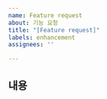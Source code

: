 ```yaml
---
name: Feature request
about: 기능 요청
title: "[Feature request]"
labels: enhancement
assignees: ''

---
```


## 내용
